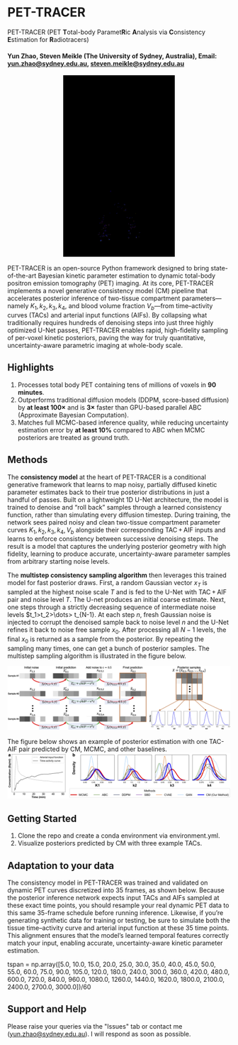 # PET-TRACER
PET-TRACER (PET **T**otal-body Paramet**R**ic **A**nalysis via **C**onsistency **E**stimation for **R**adiotracers)
#### Yun Zhao, Steven Meikle (The University of Sydney, Australia), Email: yun.zhao@sydney.edu.au, steven.meikle@sydney.edu.au

<p align="center">
  <img src="Assets/Dynamic_pet_data.gif" alt="demo1" />
</p>

PET-TRACER is an open-source Python framework designed to bring state-of-the-art Bayesian kinetic parameter estimation to dynamic total-body positron emission tomography (PET) imaging. At its core, PET-TRACER implements a novel generative consistency model (CM) pipeline that accelerates posterior inference of two-tissue compartment parameters—namely $K_1, k_2, k_3, k_4$, and blood volume fraction $V_b$—from time–activity curves (TACs) and arterial input functions (AIFs). By collapsing what traditionally requires hundreds of denoising steps into just three highly optimized U-Net passes, PET-TRACER enables rapid, high-fidelity sampling of per-voxel kinetic posteriors, paving the way for truly quantitative, uncertainty-aware parametric imaging at whole-body scale.

## Highlights
1. Processes total body PET containing tens of millions of voxels in **90 minutes**.
2. Outperforms traditional diffusion models (DDPM, score-based diffusion) by **at least 100×** and is **3×** faster than GPU-based parallel ABC (Approximate Bayesian Computation).
3. Matches full MCMC-based inference quality, while reducing uncertainty estimation error by **at least 10%** compared to ABC when MCMC posteriors are treated as ground truth.

## Methods
The **consistency model** at the heart of PET-TRACER is a conditional generative framework that learns to map noisy, partially diffused kinetic parameter estimates back to their true posterior distributions in just a handful of passes. Built on a lightweight 1D U-Net architecture, the model is trained to denoise and “roll back” samples through a learned consistency function, rather than simulating every diffusion timestep. During training, the network sees paired noisy and clean two-tissue compartment parameter curves $K_1, k_2, k_3, k_4, V_b$ alongside their corresponding TAC + AIF inputs and learns to enforce consistency between successive denoising steps. The result is a model that captures the underlying posterior geometry with high fidelity, learning to produce accurate, uncertainty-aware parameter samples from arbitrary starting noise levels.

The **multistep consistency sampling algorithm** then leverages this trained model for fast posterior draws. First, a random Gaussian vector $x_T$ is sampled at the highest noise scale $T$ and is fed to the U-Net with TAC + AIF pair and noise level $T$. The U-net produces an initial coarse estimate. Next, one steps through a strictly decreasing sequence of intermediate noise levels $t_1>t_2>\dots> t_{N-1}. At each step $n$, fresh Gaussian noise is injected to corrupt the denoised sample back to noise level $n$ and the U-Net refines it back to noise free sample $x_0$. After processing all $N-1$ levels, the final $x_0$ is returned as a sample from the posterior. By repeating the sampling many times, one can get a bunch of posterior samples. The multistep sampling algorithm is illustrated in the figure below.

![](Assets/Multistep_consistency_sampling.png)

The figure below shows an example of posterior estimation with one TAC-AIF pair predicted by CM, MCMC, and other baselines.
![](Assets/Posterior_estimation_example.png)

## Getting Started
1. Clone the repo and create a conda environment via environment.yml.
2. Visualize posteriors predicted by CM with three example TACs.

## Adaptation to your data
The consistency model in PET-TRACER was trained and validated on dynamic PET curves discretized into 35 frames, as shown below. Because the posterior inference network expects input TACs and AIFs sampled at these exact time points, you should resample your real dynamic PET data to this same 35-frame schedule before running inference. Likewise, if you’re generating synthetic data for training or testing, be sure to simulate both the tissue time–activity curve and arterial input function at these 35 time points. This alignment ensures that the model’s learned temporal features correctly match your input, enabling accurate, uncertainty-aware kinetic parameter estimation.

tspan = np.array([5.0, 10.0, 15.0, 20.0, 25.0, 30.0, 35.0, 40.0, 45.0, 50.0, 55.0, 60.0, 75.0, 90.0, 105.0, 120.0, 180.0, 240.0, 300.0, 360.0, 420.0, 480.0, 600.0, 720.0, 840.0, 960.0, 1080.0, 1260.0, 1440.0, 1620.0, 1800.0, 2100.0, 2400.0, 2700.0, 3000.0])/60

## Support and Help
Please raise your queries via the "Issues" tab or contact me (yun.zhao@sydney.edu.au). I will respond as soon as possible.
